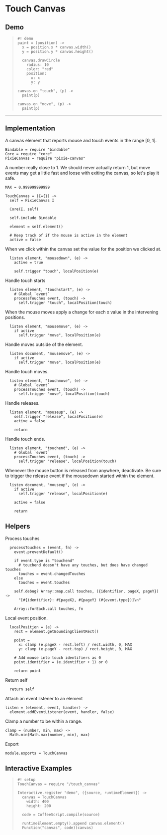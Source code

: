 Touch Canvas
============

Demo
----

>     #! demo
>     paint = (position) ->
>       x = position.x * canvas.width()
>       y = position.y * canvas.height()
>
>       canvas.drawCircle
>         radius: 10
>         color: "red"
>         position:
>           x: x
>           y: y
>
>     canvas.on "touch", (p) ->
>       paint(p)
>
>     canvas.on "move", (p) ->
>       paint(p)

----

Implementation
--------------

A canvas element that reports mouse and touch events in the range [0, 1].

    Bindable = require "bindable"
    Core = require "core"
    PixieCanvas = require "pixie-canvas"

A number really close to 1. We should never actually return 1, but move events
may get a little fast and loose with exiting the canvas, so let's play it safe.

    MAX = 0.999999999999

    TouchCanvas = (I={}) ->
      self = PixieCanvas I

      Core(I, self)

      self.include Bindable

      element = self.element()

      # Keep track of if the mouse is active in the element
      active = false

When we click within the canvas set the value for the position we clicked at.

      listen element, "mousedown", (e) ->
        active = true

        self.trigger "touch", localPosition(e)

Handle touch starts

      listen element, "touchstart", (e) ->
        # Global `event`
        processTouches event, (touch) ->
          self.trigger "touch", localPosition(touch)

When the mouse moves apply a change for each x value in the intervening positions.

      listen element, "mousemove", (e) ->
        if active
          self.trigger "move", localPosition(e)

Handle moves outside of the element.

      listen document, "mousemove", (e) ->
        if active
          self.trigger "move", localPosition(e)

Handle touch moves.

      listen element, "touchmove", (e) ->
        # Global `event`
        processTouches event, (touch) ->
          self.trigger "move", localPosition(touch)

Handle releases.

      listen element, "mouseup", (e) ->
        self.trigger "release", localPosition(e)
        active = false

        return

Handle touch ends.

      listen element, "touchend", (e) ->
        # Global `event`
        processTouches event, (touch) ->
          self.trigger "release", localPosition(touch)

Whenever the mouse button is released from anywhere, deactivate. Be sure to
trigger the release event if the mousedown started within the element.

      listen document, "mouseup", (e) ->
        if active
          self.trigger "release", localPosition(e)

        active = false

        return

Helpers
-------

Process touches

      processTouches = (event, fn) ->
        event.preventDefault()

        if event.type is "touchend"
          # touchend doesn't have any touches, but does have changed touches
          touches = event.changedTouches
        else
          touches = event.touches

        self.debug? Array::map.call touches, ({identifier, pageX, pageY}) ->
          "[#{identifier}: #{pageX}, #{pageY} (#{event.type})]\n"

        Array::forEach.call touches, fn

Local event position.

      localPosition = (e) ->
        rect = element.getBoundingClientRect()

        point =
          x: clamp (e.pageX - rect.left) / rect.width, 0, MAX
          y: clamp (e.pageY - rect.top) / rect.height, 0, MAX

        # Add mouse into touch identifiers as 0
        point.identifier = (e.identifier + 1) or 0

        return point

Return self

      return self

Attach an event listener to an element

    listen = (element, event, handler) ->
      element.addEventListener(event, handler, false)

Clamp a number to be within a range.

    clamp = (number, min, max) ->
      Math.min(Math.max(number, min), max)

Export

    module.exports = TouchCanvas

Interactive Examples
--------------------

>     #! setup
>     TouchCanvas = require "/touch_canvas"
>
>     Interactive.register "demo", ({source, runtimeElement}) ->
>       canvas = TouchCanvas
>         width: 400
>         height: 200
>
>       code = CoffeeScript.compile(source)
>
>       runtimeElement.empty().append canvas.element()
>       Function("canvas", code)(canvas)

